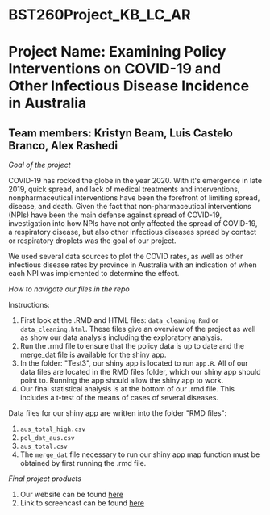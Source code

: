 # BST260Project_KB_LC_AR

# Project Name: Examining Policy Interventions on COVID-19 and Other Infectious Disease Incidence in Australia 
## Team members: Kristyn Beam, Luis Castelo Branco, Alex Rashedi

_Goal of the project_

COVID-19 has rocked the globe in the year 2020. With it's emergence in late 2019, quick spread, and lack of medical treatments and interventions, nonpharmaceutical interventions have been the forefront of limiting spread, disease, and death. Given the fact that non-pharmaceutical interventions (NPIs) have been the main defense against spread of COVID-19, investigation into how NPIs have not only affected the spread of COVID-19, a respiratory disease, but also other infectious diseases spread by contact or respiratory droplets was the goal of our project. 

We used several data sources to plot the COVID rates, as well as other infectious disease rates by province in Australia with an indication of when each NPI was implemented to determine the effect.

_How to navigate our files in the repo_

Instructions:
1. First look at the .RMD and HTML files: `data_cleaning.Rmd` or `data_cleaning.html`. These files give an overview of the project as well as show our data analysis including the exploratory analysis. 
2. Run the .rmd file to ensure that the policy data is up to date and the merge_dat file is available for the shiny app.
3. In the folder: "Test3", our shiny app is located to run `app.R`. All of our data files are located in the RMD files folder, which our shiny app should point to. Running the app should allow the shiny app to work.
4. Our final statistical analysis is at the bottom of our .rmd file. This includes a t-test of the means of cases of several diseases.

Data files for our shiny app are written into the folder "RMD files":

1. `aus_total_high.csv`
2. `pol_dat_aus.csv`
3. `aus_total.csv`
4. The `merge_dat` file necessary to run our shiny app map function must be obtained by first running the .rmd file.

_Final project products_

1. Our website can be found [here](https://sites.google.com/view/kblcar-bst260-final-project/home)
2. Link to screencast can be found [here](https://www.youtube.com/watch?v=8N28tK1WNt8&feature=youtu.be)  
